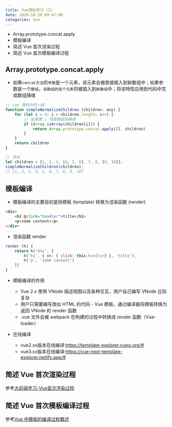 ```yaml
---
title: Vue源码学习（三）
date: 2020-10-20 09:47:00
categories: Vue
---
```


* Array.prototype.concat.apply
* 模板编译
* 简述 Vue 首次渲染过程
* 简述 Vue 首次模板编译过程

<!--more-->

## Array.prototype.concat.apply

* 如果`concat方法`的`参数`是一个元素，该元素会被直接插入到新数组中；如果参数是一个`数组`，`该数组的各个元素`将被插入到`新数组`中；将该特性应用到代码中完成数组降维

```js
// vue 源码中的一段
function simpleNormalizeChildren (children: any) {
    for (let i = 0; i < children.length; i++) {
        // 如果第 i 项是数组则降维
        if (Array.isArray(children[i])) {
            return Array.prototype.concat.apply([], children)
        }
    }
    return children
}

// 测试
let children = [1, 2, 3, [4, 5, 6], 7, 8, [9, 10]];
simpleNormalizeChildren(children);
// [1, 2, 3, 4, 5, 6, 7, 8, 9, 10]
```

## 模板编译

* 模板编译的主要目的是将模板 (template) 转换为渲染函数 (render)

```html
<div> 
    <h1 @click="handler">title</h1> 
    <p>some content</p> 
</div>
```

* 渲染函数 render

```js
render (h) { 
    return h('div', [ 
        h('h1', { on: { click: this.handler} }, 'title'), 
        h('p', 'some content') 
    ]) 
}
```

* 模板编译的作用
  * Vue 2.x 使用 VNode 描述视图以及各种交互，用户自己编写 VNode 比较复杂
  * 用户只需要编写类似 HTML 的代码 - Vue 模板，通过编译器将模板转换为返回 VNode 的 render 函数
  * .vue 文件会被 webpack 在构建的过程中转换成 render 函数（Vue-loader）

* 在线编译
  * vue2.xx版本在线编译:https://template-explorer.vuejs.org/#
  * vue3.xx版本在线编译:https://vue-next-template-explorer.netlify.app/#

## 简述 Vue 首次渲染过程

参考[大前端学习-Vue首次渲染过程](https://blog.csdn.net/sinat_35349493/article/details/107684898)

## 简述 Vue 首次模板编译过程

参考[Vue 中模板的编译过程概述](https://blog.csdn.net/weixin_40599109/article/details/107645458?utm_medium=distribute.pc_relevant.none-task-blog-BlogCommendFromMachineLearnPai2-1.add_param_isCf&depth_1-utm_source=distribute.pc_relevant.none-task-blog-BlogCommendFromMachineLearnPai2-1.add_param_isCf)